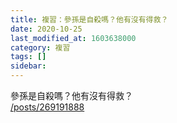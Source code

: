 ```yaml
---
title: 複習：參孫是自殺嗎？他有沒有得救？
date: 2020-10-25
last_modified_at: 1603638000
category: 複習
tags: []
sidebar: 
---
```


<p>參孫是自殺嗎？他有沒有得救？<br/>
<a href="/posts/269191888" target="_blank">/posts/269191888</a></p>
<p> </p>
